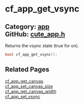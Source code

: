 [//]: # (This file is automatically generated by Cute Framework's docs parser.)
[//]: # (Do not edit this file by hand!)
[//]: # (See: https://github.com/RandyGaul/cute_framework/blob/master/samples/docs_parser.cpp)
[](../header.md ':include')

# cf_app_get_vsync

Category: [app](/api_reference?id=app)  
GitHub: [cute_app.h](https://github.com/RandyGaul/cute_framework/blob/master/include/cute_app.h)  
---

Returns the vsync state (true for on).

```cpp
bool cf_app_get_vsync();
```

## Related Pages

[cf_app_get_canvas](/app/cf_app_get_canvas.md)  
[cf_app_set_canvas_size](/app/cf_app_set_canvas_size.md)  
[cf_app_get_canvas_width](/app/cf_app_get_canvas_width.md)  
[cf_app_set_vsync](/app/cf_app_set_vsync.md)  
